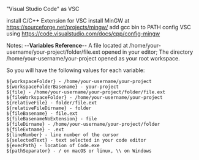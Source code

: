 "Visual Studio Code" as VSC



install C/C++ Extension for VSC
install MinGW at https://sourceforge.net/projects/mingw/
add gcc bin to PATH
config VSC using https://code.visualstudio.com/docs/cpp/config-mingw


Notes:
--**Variables Reference**--
A file located at /home/your-username/your-project/folder/file.ext opened in your editor;
The directory /home/your-username/your-project opened as your root workspace.

So you will have the following values for each variable:

    ${workspaceFolder} - /home/your-username/your-project
    ${workspaceFolderBasename} - your-project
    ${file} - /home/your-username/your-project/folder/file.ext
    ${fileWorkspaceFolder} - /home/your-username/your-project
    ${relativeFile} - folder/file.ext
    ${relativeFileDirname} - folder
    ${fileBasename} - file.ext
    ${fileBasenameNoExtension} - file
    ${fileDirname} - /home/your-username/your-project/folder
    ${fileExtname} - .ext
    ${lineNumber} - line number of the cursor
    ${selectedText} - text selected in your code editor
    ${execPath} - location of Code.exe
    ${pathSeparator} - / on macOS or linux, \\ on Windows
